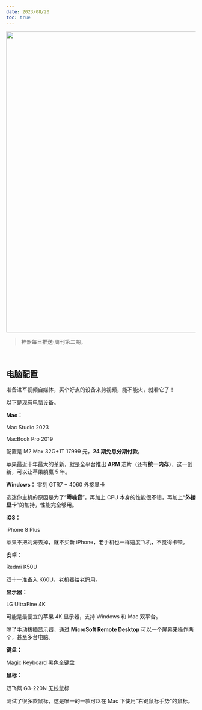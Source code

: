 ```yaml
---
date: 2023/08/20
toc: true
---
```






<img src="https://image.baidu.com/search/down?url=https://tvax1.sinaimg.cn/large/7a6a15d5gy1hh36aqjfb4j21r014g7hh.jpg" width="800" />

> 神器每日推送·周刊第二期。











<br/>

## 电脑配置

准备进军视频自媒体，买个好点的设备来剪视频，能不能火，就看它了！


以下是现有电脑设备。



**Mac：**

Mac Studio 2023

MacBook Pro 2019



配置是 M2 Max 32G+1T 17999 元，**24 期免息分期付款**。

苹果最近十年最大的革新，就是全平台推出 **ARM** 芯片（还有**统一内存**），这一创新，可以让苹果躺赢 5 年。



**Windows：**
零刻 GTR7 + 4060 外接显卡



选迷你主机的原因是为了“**零噪音**”，再加上 CPU 本身的性能很不错，再加上“**外接显卡**”的加持，性能完全够用。



**iOS：**

iPhone 8 Plus

苹果不把刘海去掉，就不买新 iPhone，老手机也一样速度飞机，不觉得卡顿。



**安卓：**

Redmi K50U

双十一准备入 K60U，老机器给老妈用。



**显示器：**

LG UltraFine 4K

可能是最便宜的苹果 4K 显示器，支持 Windows 和 Mac 双平台。

除了手动拔插显示器，通过 **MicroSoft Remote Desktop** 可以一个屏幕来操作两个，甚至多台电脑。



**键盘：**

Magic Keyboard 黑色全键盘





**鼠标：**

双飞燕 G3-220N 无线鼠标 

测试了很多款鼠标，这是唯一的一款可以在 Mac 下使用“右键鼠标手势”的鼠标。







